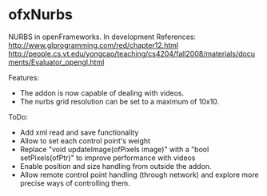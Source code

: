 # ofxNurbs
NURBS in openFrameworks. In development
References: http://www.glprogramming.com/red/chapter12.html
            http://people.cs.vt.edu/yongcao/teaching/cs4204/fall2008/materials/documents/Evaluator_opengl.html

Features:
- The addon is now capable of dealing with videos.
- The nurbs grid resolution can be set to a maximum of 10x10.

ToDo:
- Add xml read and save functionality
- Allow to set each control point's weight
- Replace "void updateImage(ofPixels image)" with a "bool setPixels(ofPtr<ofPixels>)" to improve performance with videos
- Enable position and size handling from outside the addon.
- Allow remote control point handling (through network) and explore more precise ways of controlling them.

